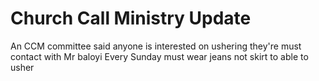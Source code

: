 # Church Call Ministry Update


An CCM committee said anyone is interested on ushering they're must contact with Mr baloyi
Every Sunday must wear jeans not skirt to able to usher
